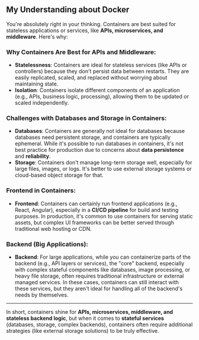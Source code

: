 ## My Understanding about Docker

You're absolutely right in your thinking. Containers are best suited for stateless applications or services, like **APIs, microservices, and middleware**. Here's why:

### **Why Containers Are Best for APIs and Middleware:**

- **Statelessness**: Containers are ideal for stateless services (like APIs or controllers) because they don't persist data between restarts. They are easily replicated, scaled, and replaced without worrying about maintaining state.
- **Isolation**: Containers isolate different components of an application (e.g., APIs, business logic, processing), allowing them to be updated or scaled independently.

### **Challenges with Databases and Storage in Containers:**

- **Databases**: Containers are generally not ideal for databases because databases need persistent storage, and containers are typically ephemeral. While it's possible to run databases in containers, it's not best practice for production due to concerns about **data persistence** and **reliability**.
- **Storage**: Containers don't manage long-term storage well, especially for large files, images, or logs. It's better to use external storage systems or cloud-based object storage for that.

### **Frontend in Containers:**

- **Frontend**: Containers can certainly run frontend applications (e.g., React, Angular), especially in a **CI/CD pipeline** for build and testing purposes. In production, it's common to use containers for serving static assets, but complex UI frameworks can be better served through traditional web hosting or CDN.

### **Backend (Big Applications)**:

- **Backend**: For large applications, while you can containerize parts of the backend (e.g., API layers or services), the "core" backend, especially with complex stateful components like databases, image processing, or heavy file storage, often requires traditional infrastructure or external managed services. In these cases, containers can still interact with these services, but they aren't ideal for handling all of the backend's needs by themselves.

---

In short, containers shine for **APIs, microservices, middleware, and stateless backend logic**, but when it comes to **stateful services** (databases, storage, complex backends), containers often require additional strategies (like external storage solutions) to be truly effective.
